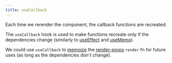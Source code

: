 ```yaml
---
title: useCallback
---
```


Each time we rerender the component, the callback functions are recreated.

The `useCallback` hook is used to make functions recreate only if the dependencies change (similarly to [useEffect](/useEffect) and [useMemo](/Knowledge/React/useMemo.md)).

We could use `useCallback` to [memoize](/memoization) the [render-props](/Knowledge/React/render-props.md) `render` fn for future uses (as long as the dependencies don't change).
